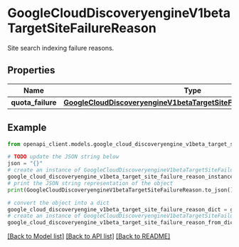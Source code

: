 # GoogleCloudDiscoveryengineV1betaTargetSiteFailureReason

Site search indexing failure reasons.

## Properties

Name | Type | Description | Notes
------------ | ------------- | ------------- | -------------
**quota_failure** | [**GoogleCloudDiscoveryengineV1betaTargetSiteFailureReasonQuotaFailure**](GoogleCloudDiscoveryengineV1betaTargetSiteFailureReasonQuotaFailure.md) |  | [optional] 

## Example

```python
from openapi_client.models.google_cloud_discoveryengine_v1beta_target_site_failure_reason import GoogleCloudDiscoveryengineV1betaTargetSiteFailureReason

# TODO update the JSON string below
json = "{}"
# create an instance of GoogleCloudDiscoveryengineV1betaTargetSiteFailureReason from a JSON string
google_cloud_discoveryengine_v1beta_target_site_failure_reason_instance = GoogleCloudDiscoveryengineV1betaTargetSiteFailureReason.from_json(json)
# print the JSON string representation of the object
print(GoogleCloudDiscoveryengineV1betaTargetSiteFailureReason.to_json())

# convert the object into a dict
google_cloud_discoveryengine_v1beta_target_site_failure_reason_dict = google_cloud_discoveryengine_v1beta_target_site_failure_reason_instance.to_dict()
# create an instance of GoogleCloudDiscoveryengineV1betaTargetSiteFailureReason from a dict
google_cloud_discoveryengine_v1beta_target_site_failure_reason_from_dict = GoogleCloudDiscoveryengineV1betaTargetSiteFailureReason.from_dict(google_cloud_discoveryengine_v1beta_target_site_failure_reason_dict)
```
[[Back to Model list]](../README.md#documentation-for-models) [[Back to API list]](../README.md#documentation-for-api-endpoints) [[Back to README]](../README.md)


